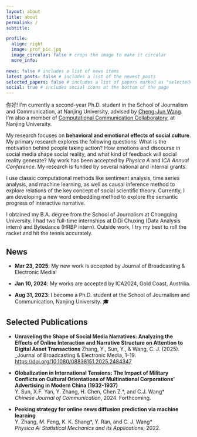 ```yaml
---
layout: about
title: about
permalink: /
subtitle: 

profile:
  align: right
  image: prof_pic.jpg
  image_circular: false # crops the image to make it circular
  more_info: 

news: false # includes a list of news items
latest_posts: false # includes a list of the newest posts
selected_papers: false # includes a list of papers marked as "selected={true}"
social: true # includes social icons at the bottom of the page
---
```


你好! I'm currently a second-year Ph.D. student in the School of Journalism and Communication, at Nanjing University, advised by [Cheng-Jun Wang](https://chengjunwang.com/). I'm also a member of [Computational Communication Collaboratory](https://chengjun.github.io/socrateslab/), at Nanjing University. 

My research focuses on **behavioral and emotional effects of social culture**. My primary research explores the following questions: What is the motivation behind people taking action? How emotions and discourse in social media shape social reality, and what kind of feedback will social reality generate? My work has been accepted by _Physica A_ and _ICA Annual Conference_. My research is funded by several national and internal grants. 

I use classic computational methods like sentiment analysis, time series analysis, and machine learning, as well as causal inference method to explore relations of the key concept of social scientific theory. Currently, I am developing a new word embedding method to explore the semantic progress of interactive narrative.  

I obtained my B.A. degree from the School of Journalism at Chongqing University. I had two full-time internships at DiDi Chuxing (Data Analysis intern) and Bytedance (HRBP intern). Outside work, I try my best to roll the racket and hit the tennis accurately. 

## News
- **Mar 23, 2025**: My new work is accepted by Journal of Broadcasting & Electronic Media!

- **Jan 10, 2024**: My works are accepted by ICA2024, Gold Coast, Austrilia.

- **Aug 31, 2023**: I become a Ph.D. student at the School of Journalism and Communication, Nanjing University. 🎓

## Selected Publications

- **Unraveling the Shape of Social Media Narratives: Analyzing the Effects of Online Interaction and Narrative Structure on Attention to Digital Asset Transactions**
   Zhang, Y., Sun, Y., & Wang, C. J. (2025). 
   _Journal of Broadcasting & Electronic Media, 1–19. https://doi.org/10.1080/08838151.2025.2484347


- **Globalization in International Tensions: The Impact of Military Conflicts on Cultural Orientations of Multinational Corporations’ Advertising in Modern China (1932-1937)**  
  Y. Sun, X.F. Yan, Y. Zhang, H. Chen, Chen Z.\*, and C.J. Wang\*  
  _Chinese Journal of Communication_, 2024. Forthcoming.

- **Peeking strategy for online news diffusion prediction via machine learning**  
  Y. Zhang, M. Feng, K. K. Shang\*, Y. Ran, and C. J. Wang\*  
  _Physica A: Statistical Mechanics and its Applications_, 2022.
